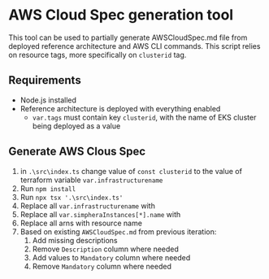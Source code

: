 # AWS Cloud Spec generation tool
This tool can be used to partially generate AWSCloudSpec.md file from deployed reference architecture and AWS CLI commands.
This script relies on resource tags, more specifically on `clusterid` tag.

## Requirements
- Node.js installed
- Reference architecture is deployed with everything enabled
    - `var.tags` must contain key `clusterid`, with the name of EKS cluster being deployed as a value

## Generate AWS Clous Spec
1. in `.\src\index.ts` change value of `const clusterid` to the value of terraform variable `var.infrastructurename`
1. Run `npm install`
1. Run `npx tsx '.\src\index.ts'`
1. Replace all `var.infrastructurename` with <cluster name>
1. Replace all `var.simpheraInstances[*].name` with <environment>
1. Replace all arns with resource name
1. Based on existing `AWSCloudSpec.md` from previous iteration:
    1. Add missing descriptions
    1. Remove `Description` column where needed
    1. Add values to `Mandatory` column where needed
    1. Remove `Mandatory` column where needed
